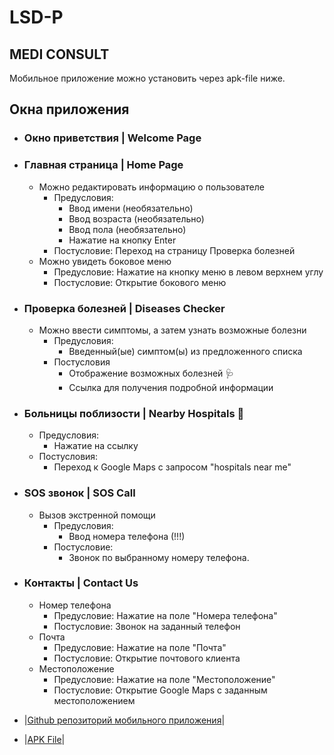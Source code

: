 # LSD-P

## MEDI CONSULT

Мобильное приложение можно установить через apk-file ниже.

## Окна приложения

 - ### Окно приветствия | Welcome Page
 - ### Главная страница | Home Page
 	 - Можно редактировать информацию о пользователе
		 - Предусловия:
			- Ввод имени (необязательно)
			- Ввод возраста (необязательно)
			- Ввод пола (необязательно)
			- Нажатие на кнопку Enter
		 - Постусловие: Переход на страницу Проверка болезней
	 - Можно увидеть боковое меню
	 	 - Предусловие: Нажатие на кнопку меню в левом верхнем углу
	 	 - Постусловие: Открытие бокового меню
 - ### Проверка болезней | Diseases Checker
	 - Можно ввести симптомы, а затем узнать возможные болезни
		 - Предусловия:
			- Введенный(ые) симптом(ы) из предложенного списка
		 - Постусловия
			- Отображение возможных болезней :stethoscope: 
			- Ссылка для получения подробной информации
 - ### Больницы поблизости | Nearby Hospitals :hospital:
	 - Предусловия: 
	 	- Нажатие на ссылку
	 - Постусловия:
	 	- Переход к Google Maps c запросом "hospitals near me"
 - ### SOS звонок | SOS Call
	 - Вызов экстренной помощи
		 - Предусловия:
			- Ввод номера телефона (!!!)
		 - Постусловие: 
			- Звонок по выбранному номеру телефона.
 - ### Контакты | Contact Us
	 - Номер телефона
	 	- Предусловие: Нажатие на поле "Номера телефона"
	 	- Постусловие: Звонок на заданный телефон
	 - Почта
	 	- Предусловие: Нажатие на поле "Почта"
	 	- Постусловие: Открытие почтового клиента
	 - Местоположение
	 	- Предусловие: Нажатие на поле "Местоположение"
	 	- Постусловие: Открытие Google Maps с заданным местоположением

- |[Github репозиторий мобильного приложения](https://github.com/rudrabarad/Medi-Consult)|
- |[APK File](https://github.com/HAC-2020/rudrabarad/raw/master/Medi%20Consult.apk)|

